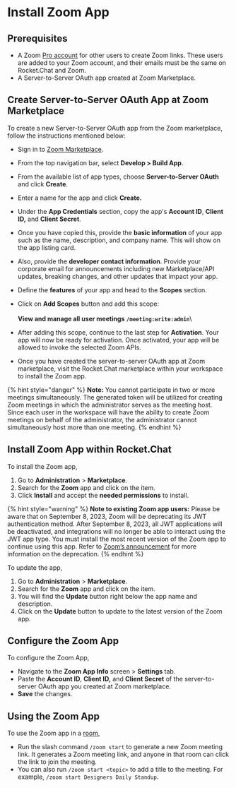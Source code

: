 # Install Zoom App

## Prerequisites

* A Zoom [Pro account](https://zoom.us/pricing) for other users to create Zoom links. These users are added to your Zoom account, and their emails must be the same on Rocket.Chat and Zoom.
* A Server-to-Server OAuth app created at Zoom Marketplace.&#x20;

## Create Server-to-Server OAuth App at Zoom Marketplace

To create a new Server-to-Server OAuth app from the Zoom marketplace, follow the instructions mentioned below:&#x20;

* Sign in to  [Zoom Marketplace](https://marketplace.zoom.us/).
* From the top navigation bar, select **Develop > Build App**.
* From the available list of app types, choose **Server-to-Server OAuth** and click **Create**.
* Enter a name for the app and click **Create.**
* Under the **App Credentials** section, copy the app's **Account ID**, **Client ID,** and **Client Secret**.&#x20;
* Once you have copied this, provide the **basic information** of your app such as the name, description, and company name. This will show on the app listing card.
* Also, provide the **developer contact information**. Provide your corporate email for announcements including new Marketplace/API updates, breaking changes, and other updates that impact your app.
* Define the **features** of your app and head to the **Scopes** section.&#x20;
* Click on **Add Scopes** button and add this scope: \
  \
  **View and manage all user meetings** **`/meeting:write:admin`**\

* After adding this scope, continue to the last step for **Activation**. Your app will now be ready for activation. Once activated, your app will be allowed to invoke the selected Zoom APIs.&#x20;
* Once you have created the server-to-server OAuth app at Zoom marketplace, visit the Rocket.Chat marketplace within your workspace to install the Zoom app.&#x20;

{% hint style="danger" %}
**Note:** You cannot participate in two or more meetings simultaneously. The generated token will be utilized for creating Zoom meetings in which the administrator serves as the meeting host. Since each user in the workspace will have the ability to create Zoom meetings on behalf of the administrator, the administrator cannot simultaneously host more than one meeting.
{% endhint %}

## Install Zoom App within Rocket.Chat

To install the Zoom app,

1. Go to **Administration** > **Marketplace**.
2. Search for the **Zoom** app and click on the item.&#x20;
3. Click **Install** and accept the **needed permissions** to install.&#x20;

{% hint style="warning" %}
**Note to existing Zoom app users:** Please be aware that on September 8, 2023, Zoom will be deprecating its JWT authentication method. After September 8, 2023, all JWT applications will be deactivated, and integrations will no longer be able to interact using the JWT app type. You must install the most recent version of the Zoom app to continue using this app. Refer to [Zoom’s announcement](https://developers.zoom.us/docs/internal-apps/jwt-faq/) for more information on the deprecation.&#x20;
{% endhint %}

To update the app,&#x20;

1. Go to **Administration** > **Marketplace**.
2. Search for the **Zoom** app and click on the item.&#x20;
3. You will find the **Update** button right below the app name and description.&#x20;
4. Click on the **Update** button to update to the latest version of the Zoom app.&#x20;

## Configure the Zoom App

To configure the Zoom App,

* Navigate to the **Zoom App Info** screen > **Settings** tab.
* Paste the **Account ID**, **Client ID,** and **Client Secret** of the server-to-server OAuth app you created at Zoom marketplace.&#x20;
* **Save** the changes.&#x20;

## Using the Zoom App

To use the Zoom app in a [room](../../../../use-rocket.chat/workspace-administration/rooms.md),

* Run the slash command `/zoom start` to generate a new Zoom meeting link. It generates a Zoom meeting link, and anyone in that room can click the link to join the meeting.
* You can also run `/zoom start <topic>` to add a title to the meeting. For example, `/zoom start Designers Daily Standup`.
